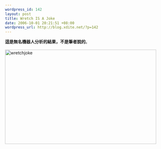 ```yaml
--- 
wordpress_id: 142
layout: post
title: Wretch IS A Joke
date: 2006-10-01 20:21:51 +08:00
wordpress_url: http://blog.xdite.net/?p=142
---
```

<strong>這是無名機器人分析的結果，不是筆者說的</strong>。<br /><br /><a title="Photo Sharing" href="http://www.flickr.com/photos/14765209@N00/257246684/"><img width="500" height="313" alt="wretchjoke" src="http://static.flickr.com/92/257246684_1beb94dcf4.jpg" /></a>
